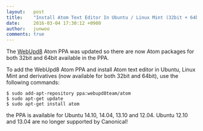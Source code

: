 ```yaml
---
layout:   post
title:    "Install Atom Text Editor In Ubuntu / Linux Mint (32bit + 64bit) Via PPA"
date:     2016-03-04 17:30:12 +0900
author:   junwoo
comments: true
---
```


The [WebUpd8](http://www.webupd8.org) Atom PPA was updated so there are now Atom packages for both 32bit and 64bit available in the PPA.

To add the WebUpd8 Atom PPA and install Atom text editor in Ubuntu, Linux Mint and derivatives (now available for both 32bit and 64bit), use the following commands:

```console
$ sudo add-apt-repository ppa:webupd8team/atom
$ sudo apt-get update
$ sudo apt-get install atom
```

the PPA is available for Ubuntu 14.10, 14.04, 13.10 and 12.04. Ubuntu 12.10 and 13.04 are no longer supported by Canonical!
